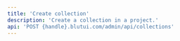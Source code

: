 ```yaml
---
title: 'Create collection'
description: 'Create a collection in a project.'
api: 'POST {handle}.blutui.com/admin/api/collections'
---
```

